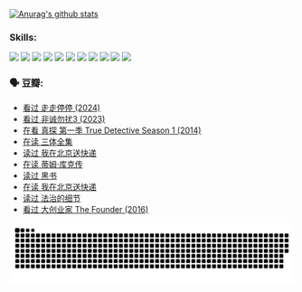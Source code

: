 
[![Anurag's github stats](https://github-readme-stats.vercel.app/api?username=w940853815)](https://github.com/anuraghazra/github-readme-stats)

### Skills:

<code><img height="32" src="https://cdn.jsdelivr.net/npm/simple-icons@v5/icons/python.svg"></code>
<code><img height="32" src="https://cdn.jsdelivr.net/npm/simple-icons@v5/icons/javascript.svg"></code>
<code><img height="32" src="https://cdn.jsdelivr.net/npm/simple-icons@v5/icons/django.svg"></code>
<code><img height="32" src="https://cdn.jsdelivr.net/npm/simple-icons@v5/icons/flask.svg"></code>
<code><img height="32" src="https://cdn.jsdelivr.net/npm/simple-icons@v5/icons/vuetify.svg"></code>
<code><img height="32" src="https://cdn.jsdelivr.net/npm/simple-icons@v5/icons/git.svg"></code>
<code><img height="32" src="https://cdn.jsdelivr.net/npm/simple-icons@v5/icons/docker.svg"></code>
<code><img height="32" src="https://cdn.jsdelivr.net/npm/simple-icons@v5/icons/postgresql.svg"></code>
<code><img height="32" src="https://cdn.jsdelivr.net/npm/simple-icons@v5/icons/elasticsearch.svg"></code>
<code><img height="32" src="https://cdn.jsdelivr.net/npm/simple-icons@v5/icons/macos.svg"></code>
<code><img height="32" src="https://cdn.jsdelivr.net/npm/simple-icons@v5/icons/linux.svg"></code>

### 🗣 豆瓣:

<!-- DOUBAN-ACTIVITIES:START -->
- [看过 走走停停‎ (2024)](https://www.douban.com/people/136069238/status/4684430230/?_i=24401156)
- [看过 非诚勿扰3‎ (2023)](https://www.douban.com/people/136069238/status/4676324100/?_i=24401156)
- [在看 真探 第一季 True Detective Season 1‎ (2014)](https://www.douban.com/people/136069238/status/4673382852/?_i=24401156)
- [在读 三体全集](https://www.douban.com/people/136069238/status/4672842521/?_i=24401156)
- [读过 我在北京送快递](https://www.douban.com/people/136069238/status/4672842036/?_i=24401156)
- [在读 蒂姆·库克传](https://www.douban.com/people/136069238/status/4663517053/?_i=24401156)
- [读过 黑书](https://www.douban.com/people/136069238/status/4663516022/?_i=24401156)
- [在读 我在北京送快递](https://www.douban.com/people/136069238/status/4658098365/?_i=24401156)
- [读过 法治的细节](https://www.douban.com/people/136069238/status/4657347558/?_i=24401156)
- [看过 大创业家 The Founder‎ (2016)](https://www.douban.com/people/136069238/status/4649667693/?_i=24401156)
<!-- DOUBAN-ACTIVITIES:END -->


![Snake animation](https://raw.githubusercontent.com/w940853815/w940853815/output/github-contribution-grid-snake.svg)

<!--
**w940853815/w940853815** is a ✨ _special_ ✨ repository because its `README.md` (this file) appears on your GitHub profile.

Here are some ideas to get you started:

- 🔭 I’m currently working on ...
- 🌱 I’m currently learning ...
- 👯 I’m looking to collaborate on ...
- 🤔 I’m looking for help with ...
- 💬 Ask me about ...
- 📫 How to reach me: ...
- 😄 Pronouns: ...
- ⚡ Fun fact: ...
-->
